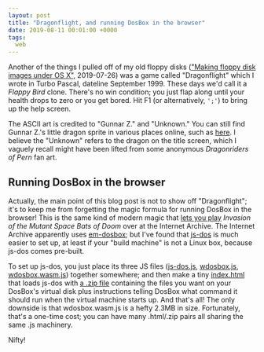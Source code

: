 ```yaml
---
layout: post
title: "Dragonflight, and running DosBox in the browser"
date: 2019-08-11 00:01:00 +0000
tags:
  web
---
```


Another of the things I pulled off of my old floppy disks
(["Making floppy disk images under OS X"](/blog/2019/07/26/disk-images-in-os-x/), 2019-07-26)
was a game called "Dragonflight" which I wrote in Turbo Pascal, dateline September 1999.
These days we'd call it a _Flappy Bird_ clone.
There's no win condition; you just flap along until your health drops to zero or you get bored.
Hit F1 (or alternatively, `';'`) to bring up the help screen.

<canvas id="jsdos" width="640px" height="400px"></canvas>
<script src="/blog/code/js-dos.js"></script>
<script>
  Dos(document.getElementById("jsdos"), {
    wdosboxUrl: "/blog/code/wdosbox.js",
  }).ready((fs, main) => {
    fs.extract("/blog/code/2019-08-11-dflight.zip").then(() => {
      main(["-c", "loop.bat"])
    });
  });
</script>

The ASCII art is credited to "Gunnar Z." and "Unknown." You can still find Gunnar Z.'s
little dragon sprite in various places online, such as [here](http://ascii.co.uk/art/dragons).
I believe the "Unknown" refers to the dragon on the title screen, which I vaguely recall might
have been lifted from some anonymous _Dragonriders of Pern_ fan art.


## Running DosBox in the browser

Actually, the main point of this blog post is not to show off "Dragonflight"; it's to keep
me from forgetting the magic formula for running DosBox in the browser! This is the same kind of
modern magic that [lets you play](https://archive.org/details/msdos_Invasion_of_the_Mutant_Space_Bats_of_Doom_1995)
_Invasion of the Mutant Space Bats of Doom_ over at the Internet Archive.
The Internet Archive apparently uses [em-dosbox](http://ascii.textfiles.com/archives/4924); but
I've found that [js-dos](https://js-dos.com) is much easier to set up, at least if your "build machine"
is not a Linux box, because js-dos comes pre-built.

To set up js-dos, you just place its three JS files ([js-dos.js](https://js-dos.com/6.22/current/js-dos.js),
[wdosbox.js](https://js-dos.com/6.22/current/wdosbox.js),
[wdosbox.wasm.js](https://js-dos.com/6.22/current/wdosbox.wasm.js))
together somewhere; and then make a tiny [index.html](/blog/code/2019-08-11-dflight.html)
that loads js-dos with [a .zip file](/blog/code/2019-08-11-dflight.zip) containing
the files you want on your DosBox's virtual disk plus instructions telling DosBox what command
it should run when the virtual machine starts up. And that's all! The only downside is that
wdosbox.wasm.js is a hefty 2.3MB in size. Fortunately, that's a one-time cost; you can have
many .html/.zip pairs all sharing the same .js machinery.

Nifty!

